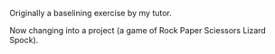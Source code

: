 Originally a baselining exercise by my tutor.

Now changing into a project (a game of Rock Paper Sciessors Lizard Spock).
